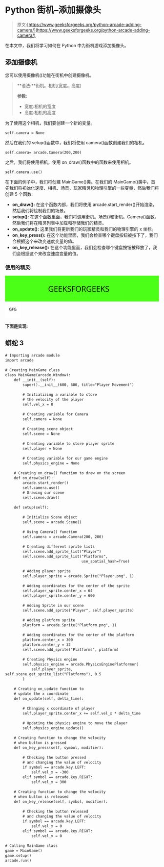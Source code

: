 # Python 街机–添加摄像头

> 原文:[https://www.geeksforgeeks.org/python-arcade-adding-camera/](https://www.geeksforgeeks.org/python-arcade-adding-camera/)

在本文中，我们将学习如何在 Python 中为街机游戏添加摄像头。

## 添加摄像机

您可以使用摄像机()功能在街机中创建摄像机。

> **语法:**街机。相机(宽度。高度)
> 
> **参数:**
> 
> *   宽度:相机的宽度
> *   高度:相机的高度

为了使用这个相机，我们要创建一个新的变量。

```
self.camera = None
```

然后在我们的 setup()函数中，我们将使用 camera()函数创建我们的相机。

```
self.camera= arcade.Camera(200,200)
```

之后，我们将使用相机。使用 on_draw()函数中的函数来使用相机。

```
self.camera.use()
```

在下面的例子中，我们将创建 MainGame()类。在我们的 MainGame()类中，首先我们将初始化速度、相机、场景、玩家精灵和物理引擎的一些变量，然后我们将创建 5 个函数:

*   **on_draw():** 在这个函数内部，我们将使用 arcade.start_render()开始渲染，然后我们将绘制我们的场景。
*   **setup():** 在这个函数里面，我们将调用街机。场景()和街机。Camera()函数，然后我们将在精灵列表中加载和存储我们的精灵。
*   **on_update():** 这里我们将更新我们的玩家精灵和我们的物理引擎的 x 坐标。
*   **on_key_press():** 在这个功能里面，我们会检查哪个键盘按钮被按下了，我们会根据这个来改变速度变量的值。
*   **on_key_release():** 在这个功能里面，我们会检查哪个键盘按钮被释放了，我们会根据这个来改变速度变量的值。

### 使用的精灵:

![](img/02af0c15dc736aa484a815416994dcab.png) ![](img/2bd0d0eff56a6973e57178e5be265632.png)

**下面是实现:**

## 蟒蛇 3

```
# Importing arcade module
import arcade

# Creating MainGame class
class MainGame(arcade.Window):
    def __init__(self):
        super().__init__(600, 600, title="Player Movement")

        # Initializing a variable to store
        # the velocity of the player
        self.vel_x = 0

        # Creating variable for Camera
        self.camera = None

        # Creating scene object
        self.scene = None

        # Creating variable to store player sprite
        self.player = None

        # Creating variable for our game engine
        self.physics_engine = None

    # Creating on_draw() function to draw on the screen
    def on_draw(self):
        arcade.start_render()
        self.camera.use()
        # Drawing our scene
        self.scene.draw()

    def setup(self):

        # Initialize Scene object
        self.scene = arcade.Scene()

        # Using Camera() function
        self.camera = arcade.Camera(200, 200)

        # Creating different sprite lists
        self.scene.add_sprite_list("Player")
        self.scene.add_sprite_list("Platforms", 
                                   use_spatial_hash=True)

        # Adding player sprite
        self.player_sprite = arcade.Sprite("Player.png", 1)

        # Adding coordinates for the center of the sprite
        self.player_sprite.center_x = 64
        self.player_sprite.center_y = 600

        # Adding Sprite in our scene
        self.scene.add_sprite("Player", self.player_sprite)

        # Adding platform sprite
        platform = arcade.Sprite("Platform.png", 1)

        # Adding coordinates for the center of the platform
        platform.center_x = 300
        platform.center_y = 32
        self.scene.add_sprite("Platforms", platform)

        # Creating Physics engine
        self.physics_engine = arcade.PhysicsEnginePlatformer(
            self.player_sprite, self.scene.get_sprite_list("Platforms"), 0.5
        )

    # Creating on_update function to
    # update the x coordinate
    def on_update(self, delta_time):

        # Changing x coordinate of player
        self.player_sprite.center_x += self.vel_x * delta_time

        # Updating the physics engine to move the player
        self.physics_engine.update()

    # Creating function to change the velocity
    # when button is pressed
    def on_key_press(self, symbol, modifier):

        # Checking the button pressed
        # and changing the value of velocity
        if symbol == arcade.key.LEFT:
            self.vel_x = -300
        elif symbol == arcade.key.RIGHT:
            self.vel_x = 300

    # Creating function to change the velocity
    # when button is released
    def on_key_release(self, symbol, modifier):

        # Checking the button released
        # and changing the value of velocity
        if symbol == arcade.key.LEFT:
            self.vel_x = 0
        elif symbol == arcade.key.RIGHT:
            self.vel_x = 0

# Calling MainGame class
game = MainGame()
game.setup()
arcade.run()
```
